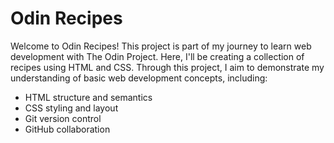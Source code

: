 # Odin Recipes

Welcome to Odin Recipes! This project is part of my journey to learn web development with The Odin Project. Here, I'll be creating a collection of recipes using HTML and CSS. Through this project, I aim to demonstrate my understanding of basic web development concepts, including:

- HTML structure and semantics
- CSS styling and layout
- Git version control
- GitHub collaboration